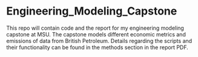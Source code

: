 # Engineering_Modeling_Capstone
This repo will contain code and the report for my engineering modeling capstone at MSU. The capstone models different economic metrics and emissions of data from British Petroleum.
Details regarding the scripts and their functionality can be found in the methods section in the report PDF.
